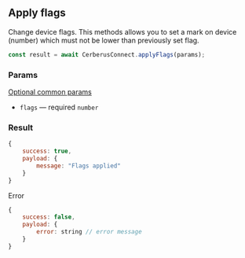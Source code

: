 ## Apply flags

Change device flags. This methods allows you to set a mark on device (number) which must not be lower than
previously set flag.

```javascript
const result = await CerberusConnect.applyFlags(params);
```

### Params

[Optional common params](commonParams.md)

-   `flags` — required `number`

### Result

```javascript
{
    success: true,
    payload: {
        message: "Flags applied"
    }
}

```

Error

```javascript
{
    success: false,
    payload: {
        error: string // error message
    }
}
```
